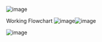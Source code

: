 ![image](https://github.com/user-attachments/assets/1c675634-9074-4213-9387-437b85c0fc60)



Working Flowchart
![image](https://github.com/user-attachments/assets/8f6b96c8-7657-46f6-aa45-9e585abe06c7)![image](https://github.com/user-attachments/assets/4750e7b8-7426-483b-95bb-47cab2cabfee)


![image](https://github.com/user-attachments/assets/3e8f93df-94ea-41b7-9a76-e6e5c5e65307)


